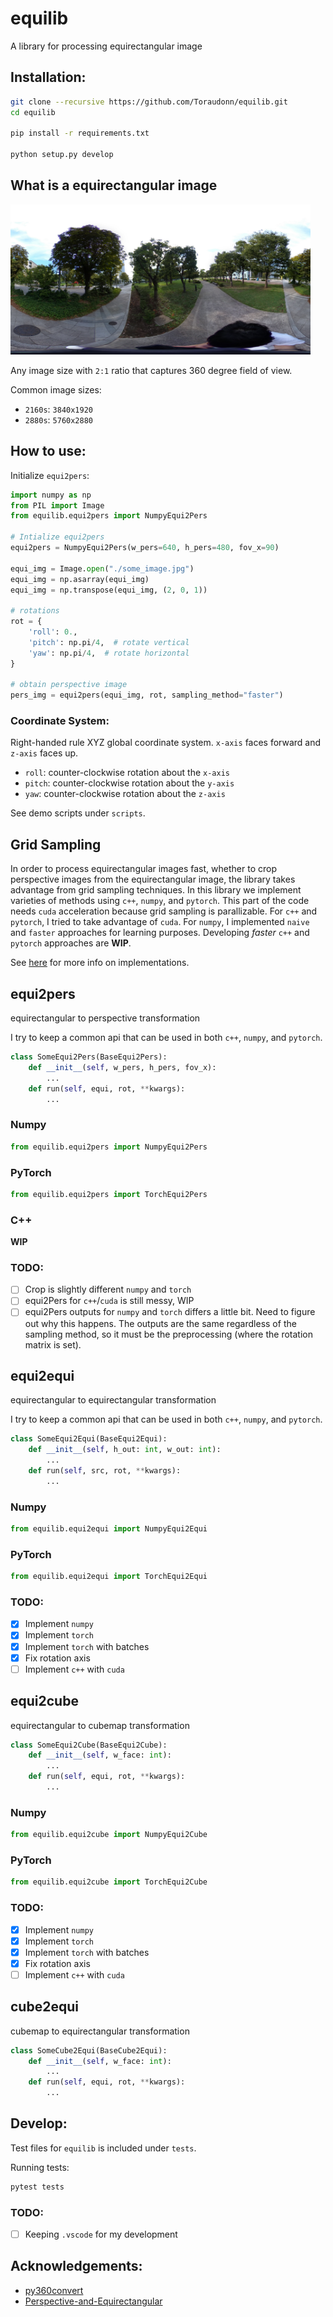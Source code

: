 # equilib

A library for processing equirectangular image

## Installation:

```Bash
git clone --recursive https://github.com/Toraudonn/equilib.git
cd equilib

pip install -r requirements.txt

python setup.py develop
```


## What is a equirectangular image

<img src="data/equi.jpg" alt="equi" width="480"/>

Any image size with `2:1` ratio that captures 360 degree field of view.

Common image sizes:
- `2160s`: `3840x1920`
- `2880s`: `5760x2880`

## How to use:

Initialize `equi2pers`:

```Python
import numpy as np
from PIL import Image
from equilib.equi2pers import NumpyEqui2Pers

# Intialize equi2pers
equi2pers = NumpyEqui2Pers(w_pers=640, h_pers=480, fov_x=90)

equi_img = Image.open("./some_image.jpg")
equi_img = np.asarray(equi_img)
equi_img = np.transpose(equi_img, (2, 0, 1))

# rotations
rot = {
    'roll': 0.,
    'pitch': np.pi/4,  # rotate vertical
    'yaw': np.pi/4,  # rotate horizontal
}

# obtain perspective image
pers_img = equi2pers(equi_img, rot, sampling_method="faster")
```

### Coordinate System:

Right-handed rule XYZ global coordinate system. `x-axis` faces forward and `z-axis` faces up.
- `roll`: counter-clockwise rotation about the `x-axis`
- `pitch`: counter-clockwise rotation about the `y-axis`
- `yaw`: counter-clockwise rotation about the `z-axis`

See demo scripts under `scripts`.

## Grid Sampling

In order to process equirectangular images fast, whether to crop perspective images from the equirectangular image, the library takes advantage from grid sampling techniques.
In this library we implement varieties of methods using `c++`, `numpy`, and `pytorch`.
This part of the code needs `cuda` acceleration because grid sampling is parallizable.
For `c++` and `pytorch`, I tried to take advantage of `cuda`.
For `numpy`, I implemented `naive` and `faster` approaches for learning purposes.
Developing _faster_ `c++` and `pytorch` approaches are __WIP__.

See [here](equilib/grid_sample/README.md) for more info on implementations.

## equi2pers

equirectangular to perspective transformation

I try to keep a common api that can be used in both `c++`, `numpy`, and `pytorch`.

```Python
class SomeEqui2Pers(BaseEqui2Pers):
    def __init__(self, w_pers, h_pers, fov_x):
        ...
    def run(self, equi, rot, **kwargs):
        ...
```

### Numpy

```Python
from equilib.equi2pers import NumpyEqui2Pers
```

### PyTorch

```Python
from equilib.equi2pers import TorchEqui2Pers
```

### C++

__WIP__

### TODO:

- [ ] Crop is slightly different `numpy` and `torch`
- [ ] equi2Pers for `c++`/`cuda` is still messy, WIP
- [ ] equi2Pers outputs for `numpy` and `torch` differs a little bit. Need to figure out why this happens. The outputs are the same regardless of the sampling method, so it must be the preprocessing (where the rotation matrix is set).

## equi2equi

equirectangular to equirectangular transformation

I try to keep a common api that can be used in both `c++`, `numpy`, and `pytorch`.

```Python
class SomeEqui2Equi(BaseEqui2Equi):
    def __init__(self, h_out: int, w_out: int):
        ...
    def run(self, src, rot, **kwargs):
        ...
```

### Numpy

```Python
from equilib.equi2equi import NumpyEqui2Equi
```

### PyTorch

```Python
from equilib.equi2equi import TorchEqui2Equi
```

### TODO:

- [x] Implement `numpy`
- [x] Implement `torch`
- [x] Implement `torch` with batches
- [x] Fix rotation axis
- [ ] Implement `c++` with `cuda`

## equi2cube

equirectangular to cubemap transformation

```Python
class SomeEqui2Cube(BaseEqui2Cube):
    def __init__(self, w_face: int):
        ...
    def run(self, equi, rot, **kwargs):
        ...
```

### Numpy

```Python
from equilib.equi2cube import NumpyEqui2Cube
```

### PyTorch

```Python
from equilib.equi2cube import TorchEqui2Cube
```

### TODO:

- [x] Implement `numpy`
- [x] Implement `torch`
- [x] Implement `torch` with batches
- [x] Fix rotation axis
- [ ] Implement `c++` with `cuda`

## cube2equi

cubemap to equirectangular transformation

```Python
class SomeCube2Equi(BaseCube2Equi):
    def __init__(self, w_face: int):
        ...
    def run(self, equi, rot, **kwargs):
        ...
```

## Develop:

Test files for `equilib` is included under `tests`.

Running tests:
```Bash
pytest tests
```

### TODO:

- [ ] Keeping `.vscode` for my development


## Acknowledgements:

- [py360convert](https://github.com/sunset1995/py360convert)
- [Perspective-and-Equirectangular](https://github.com/timy90022/Perspective-and-Equirectangular/tree/master/lib)
